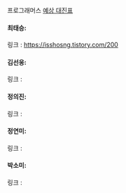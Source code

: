 프로그래머스 [예상 대진표](https://school.programmers.co.kr/learn/courses/30/lessons/12985)<br>

#### 최태승: 
링크 : https://isshosng.tistory.com/200

#### 김선웅:
링크 : 

#### 정의진: 
링크 : 

#### 정연미: 
링크 :

#### 박소미: 
링크 : 

